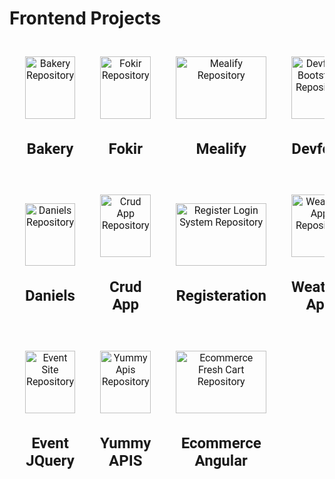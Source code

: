 # Frontend Projects 
<table style="width: 100%; border-collapse: separate; border-spacing: 10px;">
  <tr>
    <td style="width: 25%; text-align: center; padding: 15px;">
      <a href="https://github.com/Amany74/Bakery" style="display: block; text-decoration: none; color: inherit; font-family: 'Roboto', sans-serif;">
        <img src="https://github.com/Amany74/Bakery/assets/67116029/9a3bd580-003e-4ced-ac4e-c4dd51d8ac53" alt="Bakery Repository" style="width: 100%; height: 100px;">
        <h2>Bakery</h2>
      </a>
    </td>
    <td style="width: 25%; text-align: center; padding: 15px;">
      <a href="https://github.com/Amany74/Fokir" style="display: block; text-decoration: none; color: inherit; font-family: 'Roboto', sans-serif;">
        <img src="https://github.com/Amany74/Fokir/assets/67116029/fa730057-fd0e-479d-96cf-fd714dd47b6e" alt="Fokir Repository" style="width: 100%; height: 100px;">
        <h2>Fokir</h2>
      </a>
    </td>
    <td style="width: 25%; text-align: center; padding: 15px;">
      <a href="https://github.com/Amany74/Mealify" style="display: block; text-decoration: none; color: inherit; font-family: 'Roboto', sans-serif;">
        <img src="https://github.com/Amany74/Mealify/assets/67116029/d1ddb5b8-c825-43f5-bbee-f87c788add1a" alt="Mealify Repository" style="width: 100%; height: 100px;">
        <h2>Mealify</h2>
      </a>
    </td>
    <td style="width: 25%; text-align: center; padding: 15px;">
      <a href="https://github.com/Amany74/Devfolio-Bootstrap" style="display: block; text-decoration: none; color: inherit; font-family: 'Roboto', sans-serif;">
        <img src="https://github.com/Amany74/Devfolio-Bootstrap/assets/67116029/ec75c3d8-234f-4a6c-a7d3-0ad84d7b4f67" alt="Devfolio Bootstrap Repository" style="width: 100%; height: 100px;">
        <h2>Devfolio</h2>
      </a>
    </td>
  </tr>
  <tr>
    <td style="width: 25%; text-align: center; padding: 15px;">
      <a href="https://github.com/Amany74/Daniels" style="display: block; text-decoration: none; color: inherit; font-family: 'Roboto', sans-serif;">
        <img src="https://github.com/Amany74/Daniels/assets/67116029/e5cbd5f2-0b7d-4d09-9c7e-5e4dffb76c47" alt="Daniels Repository" style="width: 100%; height: 100px;">
        <h2>Daniels</h2>
      </a>
    </td>
    <td style="width: 25%; text-align: center; padding: 15px;">
      <a href="https://github.com/Amany74/Products_List_Crud_App" style="display: block; text-decoration: none; color: inherit; font-family: 'Roboto', sans-serif;">
        <img src="https://github.com/Amany74/Products_List_Crud_App/assets/67116029/e8f52de1-d7bc-460c-8dfb-eaa6d895858f" alt="Crud App Repository" style="width: 100%; height: 100px;">
        <h2>Crud App</h2>
      </a>
    </td>
    <td style="width: 25%; text-align: center; padding: 15px;">
      <a href="https://github.com/Amany74/RegisterLoginSystem" style="display: block; text-decoration: none; color: inherit; font-family: 'Roboto', sans-serif;">
        <img src="https://github.com/Amany74/RegisterLoginSystem/assets/67116029/d4324767-260f-406f-b5b9-8174a3e70576" alt="Register Login System Repository" style="width: 100%; height: 100px;">
        <h2>Registeration</h2>
      </a>
    </td>
    <td style="width: 25%; text-align: center; padding: 15px;">
      <a href="https://github.com/Amany74/WeatherApp" style="display: block; text-decoration: none; color: inherit; font-family: 'Roboto', sans-serif;">
        <img src="https://github.com/Amany74/WeatherApp/assets/67116029/dcac0734-e027-4a7a-8599-11a2658a9a77" alt="Weather App Repository" style="width: 100%; height: 100px;">
        <h2>Weather App</h2>
      </a>
    </td>
  </tr>
  <tr>
    <td style="width: 25%; text-align: center; padding: 15px;">
      <a href="https://github.com/Amany74/EventSite" style="display: block; text-decoration: none; color: inherit; font-family: 'Roboto', sans-serif;">
        <img src="https://github.com/Amany74/EventSite/assets/67116029/83086626-794d-411e-b52c-79017f43a2e9" alt="Event Site Repository" style="width: 100%; height: 100px;">
        <h2>Event JQuery</h2>
      </a>
    </td>
    <td style="width: 25%; text-align: center; padding: 15px;">
      <a href="https://github.com/Amany74/Yummy" style="display: block; text-decoration: none; color: inherit; font-family: 'Roboto', sans-serif;">
        <img src="https://github.com/Amany74/Yummy/assets/67116029/d4586877-bd17-4cf7-9847-4268ef6cce16" alt="Yummy Apis Repository" style="width: 100%; height: 100px;">
        <h2>Yummy APIS</h2>
      </a>
    </td>
    <td style="width: 25%; text-align: center; padding: 15px;">
      <a href="https://github.com/Amany74/FreshCart-Live" style="display: block; text-decoration: none; color: inherit; font-family: 'Roboto', sans-serif;">
        <img src="https://github.com/Amany74/FreshCart-Live/assets/67116029/47830af6-4c72-40bc-a58d-6536ea4f5eec" alt="Ecommerce Fresh Cart Repository" style="width: 100%; height: 100px;">
        <h2>Ecommerce Angular</h2>
      </a>
    </td>
  </tr>
</table>
